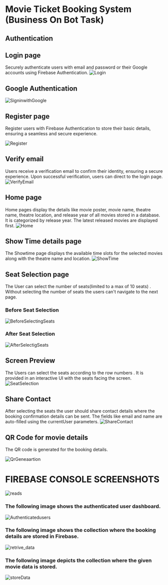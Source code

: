 # Movie Ticket Booking System (Business On Bot Task)

## Authentication
## Login page
Securely authenticate users with email and password or their Google accounts using Firebase Authentication.
![Login](https://github.com/IVANHERALD/Movie-Ticket-BOB-task/assets/72930008/35e94af5-f25f-48fa-97eb-29015484992c)

## Google Authentication
![SigninwithGoogle](https://github.com/IVANHERALD/Movie-Ticket-BOB-task/assets/72930008/fc23fc87-e276-4fa9-a231-e68784275682)


## Register page
Register users with Firebase Authentication to store their basic details, ensuring a seamless and secure experience.

![Register](https://github.com/IVANHERALD/Movie-Ticket-BOB-task/assets/72930008/93eac5db-c02e-4fec-895b-a99128978553)

## Verify email
Users receive a verification email to confirm their identity, ensuring a secure experience.
Upon successful verification, users can direct to the login page.
![VerifyEmail](https://github.com/IVANHERALD/Movie-Ticket-BOB-task/assets/72930008/7c174630-a650-402e-b286-704895ed3286)



## Home page
Home pages display the details like movie poster, movie name, theatre name, theatre location, and release year of all movies stored in a database. It is categorized by release year. The latest released movies are displayed first.
![Home](https://github.com/IVANHERALD/Movie-Ticket-BOB-task/assets/72930008/bd8874aa-bfbe-4aa4-8131-70449ceaca34)



## Show Time details page
The Showtime page displays the available time slots for the selected movies along with the theatre name and location.
![ShowTime](https://github.com/IVANHERALD/Movie-Ticket-BOB-task/assets/72930008/3d46b1e4-b764-4ad6-8b6b-5b884eff2b8d)



## Seat Selection page
The User can select the number of seats(limited to a max of 10 seats) . Without selecting the number of seats the users can't navigate to the next page.
### Before Seat Selection 
![BeforeSelectingSeats](https://github.com/IVANHERALD/Movie-Ticket-BOB-task/assets/72930008/6155310f-20ba-4d52-b74a-8de081fa4c14)


### After Seat Selection 
![AfterSelectigSeats](https://github.com/IVANHERALD/Movie-Ticket-BOB-task/assets/72930008/c5cc7257-c9e4-4f35-bacb-693d33578851)

## Screen Preview
The Users can select the seats according to the row numbers . It is provided in an interactive UI
with the seats facing the screen.
![SeatSelection](https://github.com/IVANHERALD/Movie-Ticket-BOB-task/assets/72930008/93a9adf4-5524-4025-8d09-0bd33f9cab93)


## Share Contact
After selecting the seats the user should share contact details where the booking confirmation details can be sent. The fields like email and name are auto-filled using the currentUser parameters.
![ShareContact](https://github.com/IVANHERALD/Movie-Ticket-BOB-task/assets/72930008/51991224-21bd-4d41-ad88-7c22ca485255)

## QR Code for movie details
The QR code is generated for the booking details.

![QrGeneaartion](https://github.com/IVANHERALD/Movie-Ticket-BOB-task/assets/72930008/8fcfca4f-78bf-4571-b114-258627901677)

# FIREBASE CONSOLE SCREENSHOTS
![reads](https://github.com/IVANHERALD/Movie-Ticket-BOB-task/assets/72930008/fc956ad6-f4bd-47e1-8179-1b4a8a484a3d)
### The following image shows the authenticated user dashboard.
![Authenticatedusers](https://github.com/IVANHERALD/Movie-Ticket-BOB-task/assets/72930008/3beb99b5-e609-4c87-9119-1e65ed4bd481)

### The following image shows the collection where the booking details are stored in Firebase.
![retrive_data](https://github.com/IVANHERALD/Movie-Ticket-BOB-task/assets/72930008/40311d12-206b-4803-b38d-b9cfec6ef499)

### The following image depicts the collection where the given movie data is stored. 
![storeData](https://github.com/IVANHERALD/Movie-Ticket-BOB-task/assets/72930008/cfc05633-980f-45c7-8275-366f69f9ad5f)











